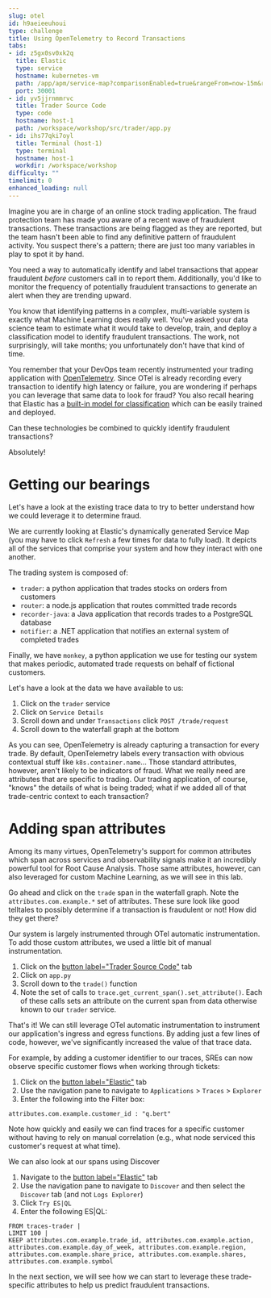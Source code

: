 ```yaml
---
slug: otel
id: h9aeieeuhoui
type: challenge
title: Using OpenTelemetry to Record Transactions
tabs:
- id: z5gx0sv0xk2q
  title: Elastic
  type: service
  hostname: kubernetes-vm
  path: /app/apm/service-map?comparisonEnabled=true&rangeFrom=now-15m&rangeTo=now&offset=1d
  port: 30001
- id: yv5jjrnmmrvc
  title: Trader Source Code
  type: code
  hostname: host-1
  path: /workspace/workshop/src/trader/app.py
- id: ihs77qki7oyl
  title: Terminal (host-1)
  type: terminal
  hostname: host-1
  workdir: /workspace/workshop
difficulty: ""
timelimit: 0
enhanced_loading: null
---
```

Imagine you are in charge of an online stock trading application. The fraud protection team has made you aware of a recent wave of fraudulent transactions. These transactions are being flagged as they are reported, but the team hasn't been able to find any definitive pattern of fraudulent activity. You suspect there's a pattern; there are just too many variables in play to spot it by hand.

You need a way to automatically identify and label transactions that appear fraudulent _before_ customers call in to report them. Additionally, you'd like to monitor the frequency of potentially fraudulent transactions to generate an alert when they are trending upward.

You know that identifying patterns in a complex, multi-variable system is exactly what Machine Learning does really well. You've asked your data science team to estimate what it would take to develop, train, and deploy a classification model to identify fraudulent transactions. The work, not surprisingly, will take months; you unfortunately don't have that kind of time.

You remember that your DevOps team recently instrumented your trading application with [OpenTelemetry](https://www.elastic.co/what-is/opentelemetry). Since OTel is already recording every transaction to identify high latency or failure, you are wondering if perhaps you can leverage that same data to look for fraud? You also recall hearing that Elastic has a [built-in model for classification](https://www.elastic.co/docs/explore-analyze/machine-learning/data-frame-analytics/ml-dfa-classification) which can be easily trained and deployed.

Can these technologies be combined to quickly identify fraudulent transactions?

Absolutely!

Getting our bearings
===
Let's have a look at the existing trace data to try to better understand how we could leverage it to determine fraud.

We are currently looking at Elastic's dynamically generated Service Map (you may have to click `Refresh` a few times for data to fully load). It depicts all of the services that comprise your system and how they interact with one another.

The trading system is composed of:
* `trader`: a python application that trades stocks on orders from customers
* `router`: a node.js application that routes committed trade records
* `recorder-java`: a Java application that records trades to a PostgreSQL database
* `notifier`: a .NET application that notifies an external system of completed trades

Finally, we have `monkey`, a python application we use for testing our system that makes periodic, automated trade requests on behalf of fictional customers.

Let's have a look at the data we have available to us:

1. Click on the `trader` service
2. Click on `Service Details`
3. Scroll down and under `Transactions` click `POST /trade/request`
4. Scroll down to the waterfall graph at the bottom

As you can see, OpenTelemetry is already capturing a transaction for every trade. By default, OpenTelemetry labels every transaction with obvious contextual stuff like `k8s.container.name`... Those standard attributes, however, aren't likely to be indicators of fraud. What we really need are attributes that are specific to trading. Our trading application, of course, "knows" the details of what is being traded; what if we added all of that trade-centric context to each transaction?

Adding span attributes
===
Among its many virtues, OpenTelemetry's support for common attributes which span across services and observability signals make it an incredibly powerful tool for Root Cause Analysis. Those same attributes, however, can also leveraged for custom Machine Learning, as we will see in this lab.

Go ahead and click on the `trade` span in the waterfall graph. Note the `attributes.com.example.*` set of attributes. These sure look like good telltales to possibly determine if a transaction is fraudulent or not! How did they get there?

Our system is largely instrumented through OTel automatic instrumentation. To add those custom attributes, we used a little bit of manual instrumentation.
1. Click on the [button label="Trader Source Code"](tab-1) tab
2. Click on `app.py`
3. Scroll down to the `trade()` function
4. Note the set of calls to `trace.get_current_span().set_attribute()`. Each of these calls sets an attribute on the current span from data otherwise known to our `trader` service.

That's it! We can still leverage OTel automatic instrumentation to instrument our application's ingress and egress functions. By adding just a few lines of code, however, we've significantly increased the value of that trace data.

For example, by adding a customer identifier to our traces, SREs can now observe specific customer flows when working through tickets:
1. Click on the [button label="Elastic"](tab-0) tab
2. Use the navigation pane to navigate to `Applications` > `Traces` > `Explorer`
3. Enter the following into the Filter box:
  ```
  attributes.com.example.customer_id : "q.bert"
  ```

Note how quickly and easily we can find traces for a specific customer without having to rely on manual correlation (e.g., what node serviced this customer's request at what time).

We can also look at our spans using Discover
1. Navigate to the [button label="Elastic"](tab-0) tab
2. Use the navigation pane to navigate to `Discover` and then select the `Discover` tab (and not `Logs Explorer`)
3. Click `Try ES|QL`
4. Enter the following ES|QL:
  ```
  FROM traces-trader |
  LIMIT 100 |
  KEEP attributes.com.example.trade_id, attributes.com.example.action, attributes.com.example.day_of_week, attributes.com.example.region, attributes.com.example.share_price, attributes.com.example.shares, attributes.com.example.symbol
  ```

In the next section, we will see how we can start to leverage these trade-specific attributes to help us predict fraudulent transactions.
